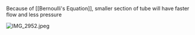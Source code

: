 Because of [[Bernoulli's Equation]], smaller section of tube will have faster flow and less pressure

![IMG\_2952.jpeg](img_2952.jpeg)

